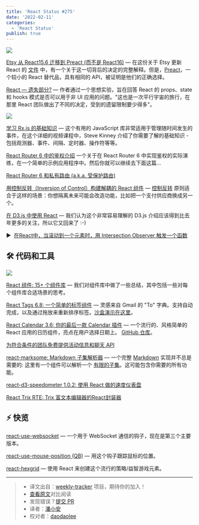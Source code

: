 ```yaml
---
title: 'React Status #275'
date: '2022-02-11'
categories:
  - 'React Status'
publish: true
---
```


[![](https://res.cloudinary.com/cpress/image/upload/w_1280,e_sharpen:60/wyxfhwilowcknhdias4z.jpg)](https://react.statuscode.com/link/119533/web)

<!--以上是预览信息，图片一张或限制百字左右，前者优先-->
<!-- more -->

[Etsy 从 React15.6 迁移到 Preact (而不是 React16)](https://react.statuscode.com/link/119533/web "twitter.com") — 在这份关于 Etsy 更新 React 的 [文件](https://react.statuscode.com/link/119534/web) 中，有一个关于这一切背后的决定的完整解释。但是，[Preact](https://react.statuscode.com/link/119535/web)，一个较小的 React 替代品，具有相同的 API，被证明是他们的正确选择。

[React — 遗失部分?](https://react.statuscode.com/link/119536/web "acko.net") — 作者通过一个思想实验，旨在回答 React 的 props、state 和 hooks 模式是否可以用于非 UI 应用的问题。"这也是一次平行宇宙的旅行，在那里 React 团队做出了不同的决定，受到的遗留限制要少得多"。

[![](https://copm.s3.amazonaws.com/ae9d744f.jpg)](https://react.statuscode.com/link/119537/web)

[学习 Rx.js 的基础知识](https://react.statuscode.com/link/119537/web "frontendmasters.com") — 这个有用的 JavaScript 库非常适用于管理随时间发生的事件，在这个详细的视频课程中，Steve Kinney 介绍了你需要了解的基础知识 - 包括观测器、事件、间隔、定时器、操作符等等。

[React Router 6 中的鉴权介绍](https://react.statuscode.com/link/119538/web "www.robinwieruch.de") 一个关于在 React Router 6 中实现鉴权的实际演练，在一个简单的示例应用程序中。然后你就可以继续去下面这篇...

[React Router 6 和私有路由 (a.k.a. 受保护路由)](https://react.statuscode.com/link/119539/web)

[用控制反转（Inversion of Control）构建解耦的 React 组件](https://react.statuscode.com/link/119540/web "t.co") — [控制反转](https://react.statuscode.com/link/119541/web) 原则适合于这样的场景：你想隔离未来可能会改造功能，比如把一个支付供应商换成另一个。

[在 D3.js 中使用 React](https://react.statuscode.com/link/119548/web "wattenberger.com") — 我们认为这个非常容易理解的 D3.js 介绍应该得到比去年更多的关注，所以它又回来了 :-)

▶  [在React中，当滚动到一个元素时，用 Intersection Observer 触发一个函数](https://react.statuscode.com/link/119549/web)

## 🛠 代码和工具

[![](https://res.cloudinary.com/cpress/image/upload/w_1280,e_sharpen:60/m9altra8nw4cj21n8fno.jpg)](https://react.statuscode.com/link/119550/web)

[React 组件: 15+ 个组件库](https://react.statuscode.com/link/119550/web "stackdiary.com") — 我们对组件库中做了一些总结，其中包括一些对每个组件库合适场景的思考。

[React Tags 6.8: 一个简单的标签组件](https://react.statuscode.com/link/119551/web "github.com") — 灵感来自 Gmail 的 "To" 字典。支持自动完成，以及通过拖放来重新排序标签。[沙盒演示在这里](https://react.statuscode.com/link/119552/web)。

[React Calendar 3.6: 你的最后一款 Calendar 插件](https://react.statuscode.com/link/119553/web "projects.wojtekmaj.pl") — 一个流行的、风格简单的 React 应用的日历组件，亮点在用户选择日期上。 [GitHub 仓库](https://react.statuscode.com/link/119554/web)。

[为符合条件的团队免费提供活动信息和聊天 API](https://react.statuscode.com/link/119555/web "getstream.io")

[react-marksome: Markdown 子集解析器](https://react.statuscode.com/link/119556/web "github.com") — 一个完整 [Markdown](https://react.statuscode.com/link/119557/web) 实现并不总是需要的: 这里有一个组件可以解析一个 [有限的子集](https://react.statuscode.com/link/119558/web)。这可能包含你需要的所有功能。

[react-d3-speedometer 1.0.2: 使用 React 做的速度仪表盘](https://react.statuscode.com/link/119559/web)

[React Trix RTE: Trix 富文本编辑器的React封装器](https://react.statuscode.com/link/119560/web)

## ⚡️ 快览

[react-use-websocket](https://react.statuscode.com/link/119561/web) — 一个用于 WebSocket 通信的钩子，现在是第三个主要版本。

[react-use-mouse-position (QB)](https://react.statuscode.com/link/119562/web) — 用这个钩子跟踪鼠标的位置。

[react-hexgrid](https://react.statuscode.com/link/119563/web) — 使用 React 来创建这个流行的策略/益智游戏元素。

---
> * 译文出自：[weekly-tracker](https://github.com/FEDarling/weekly-tracker) 项目，期待你的加入！
> * [查看原文](https://react.statuscode.com/issues/275)对比阅读
> * 发现错误？[提交 PR](https://github.com/FEDarling/weekly-tracker/blob/main/weeklys/react_status/275)
> * 译者：[潘小安](https://github.com/pan463859)
> * 校对者：[daodaolee](https://github.com/daodaolee)
